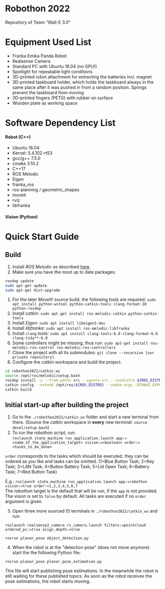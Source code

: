 # Robothon 2022
Repository of Team "Wall-E 3.0"

# Equipment Used List
- Franka Emika Panda Robot
- Realsense Camera
- Standard PC with Ubuntu 18.04 (no GPU!)
- Spotlight for repeatable light conditions
- 3D-printed robot attachment for extracting the batteries incl. magnet
- 3D-printed taskboard holder, which holds the taskboard always in the same place after it was pushed in from a random position. Springs prevent the taskboard from moving
- 3D-printed fingers (PETG) with rubber on surface
- Wooden plate as working space

# Software Dependency List
#### Robot (C++)
- Ubuntu 18.04
- Kernel: 5.4.102-rt53
- gcc/g++ 7.5.0
- cmake 3.10.2
- C++17
- ROS Melodic
- Eigen
- franka_ros
- ros-planning / geometric_shapes
- moveit
- rviz
- libfranka

#### Vision (Python)


# Quick Start Guide
## Build
1. Install *ROS Melodic* as described [here](http://wiki.ros.org/melodic/Installation/Ubuntu).
1. Make sure you have the most up to date packages:
```bash
rosdep update
sudo apt-get update
sudo apt-get dist-upgrade
```
1. For the later *MoveIt!* source build, the following tools are required:
` sudo apt install python-wstool python-catkin-tools clang-format-10 python-rosdep `
1. Install *catkin*: `sudo apt-get install ros-melodic-catkin python-catkin-tools`
1. Install *Eigen*: `sudo apt install libeigen3-dev`
1. Install *libfranka*: `sudo apt install ros-melodic-libfranka`
1. Install `clang` tools: `sudo apt install clang-tools-6.0 clang-format-6.0 clang-tidy**-6.0`
1. Some controllers might be missing, thus run: `sudo apt-get install ros-melodic-ros-control ros-melodic-ros-controllers`
1. Clone the project with all its submodules: `git clone --recursive [our private repository]`
1. Configure the *catkin* workspace and build the project:
```bash
cd robothon2022/catkin_ws
source /opt/ros/melodic/setup.bash
rosdep install -y --from-paths src --ignore-src --rosdistro ${ROS_DISTRO}
catkin config --extend /opt/ros/${ROS_DISTRO} --cmake-args -DCMAKE_EXPORT_COMPILE_COMMANDS=ON -DCMAKE_BUILD_TYPE=Release
catkin build
```


## Initial start-up after building the project
1. Go to the `./robothon2022/catkin_ws` folder and start a new terminal from there. (Source the *catkin* workspace in **every** new terminal: `source devel/setup.bash`)
2. To run the robothon script, run:  
`roslaunch state_machine run_application.launch app:=<name_of_the_application_target> vision:=<boolean> order:=<tasks_to_be_done>`  

`order` corresponds to the tasks which should be executed. they can be ordered as you like and tasks can be omitted. (1=Blue Button Task; 2=Key Task; 3=LAN Task; 4=Button Battery Task; 5=Lid Open Task; 6=Battery Task; 7=Red Button Task)

E.g.: `roslaunch state_machine run_application.launch app:=robothon vision:=true order:=1,2,3,4,5,6,7`  
The *robothon* target is the default that will be run, if the `app` is not provided. The vision  is set to `false` by default. All tasks are executed if no `order` argument is given.

3. Open three more sourced (!) terminals in `./robothon2022/catkin_ws` and run:

`roslaunch realsense2_camera rs_camera.launch filters:=pointcloud ordered_pc:=true align_depth:=true`

`rosrun planar_pose object_detection.py`

4. When the robot is at the "detection pose" (does not move anymore) start the the following Python file:

`rosrun planar_pose planar_pose_estimation.py`

This file will start publishing pose estimations. In the meanwhile the robot is still waiting for these published topics. As soon as the robot receives the pose estimations, the robot starts moving.
